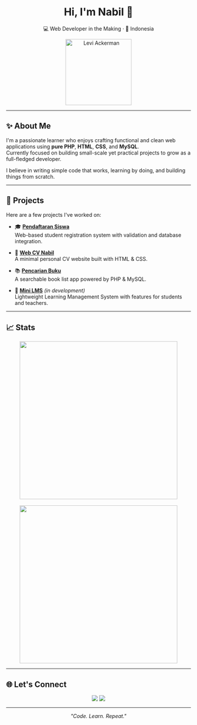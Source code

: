 <h1 align="center">Hi, I'm Nabil 👋</h1>
<p align="center">💻 Web Developer in the Making · 📍 Indonesia</p>

<p align="center">
  <img src="https://github.com/mhdnblhdyh/mhdnblhdyh/blob/main/levi-ackerman-unscreen.gif?raw=true" alt="Levi Ackerman" width="180" />
</p>

---

## ✨ About Me

I'm a passionate learner who enjoys crafting functional and clean web applications using **pure PHP**, **HTML**, **CSS**, and **MySQL**.  
Currently focused on building small-scale yet practical projects to grow as a full-fledged developer.

I believe in writing simple code that works, learning by doing, and building things from scratch.

---

## 🚀 Projects

Here are a few projects I've worked on:

- 🎓 [**Pendaftaran Siswa**](https://github.com/mhdnblhdyh/PendaftaranSiswa)  
  Web-based student registration system with validation and database integration.

- 📄 [**Web CV Nabil**](https://github.com/mhdnblhdyh/webcvnabil)  
  A minimal personal CV website built with HTML & CSS.

- 📚 [**Pencarian Buku**](https://github.com/mhdnblhdyh/pencarianbuku)  
  A searchable book list app powered by PHP & MySQL.

- 🏫 [**Mini LMS**](https://github.com/mhdnblhdyh/lms) *(in development)*  
  Lightweight Learning Management System with features for students and teachers.

---

## 📈 Stats

<p align="center">
  <img src="https://github-readme-stats.vercel.app/api?username=mhdnblhdyh&show_icons=true&theme=tokyonight&hide=prs" width="430" />
  <br><br>
  <img src="https://github-readme-stats.vercel.app/api/top-langs/?username=mhdnblhdyh&layout=compact&theme=tokyonight" width="430" />
</p>

---

## 🌐 Let's Connect

<p align="center">
  <a href="https://github.com/mhdnblhdyh" target="_blank"><img src="https://img.shields.io/badge/GitHub-000000?style=for-the-badge&logo=github&logoColor=white" /></a>
  <a href="https://instagram.com/nblhdyh_" target="_blank"><img src="https://img.shields.io/badge/Instagram-E4405F?style=for-the-badge&logo=instagram&logoColor=white" /></a>
</p>

---

<p align="center">
  <i>"Code. Learn. Repeat."</i>  
</p>
